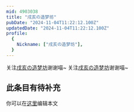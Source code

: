 ```yaml
---
mid: 4903038
title: "戌亥の造梦坊"
pubDate: "2024-11-04T11:22:12.100Z"
updatedDate: "2024-11-04T11:22:12.100Z"
profile:
  {
    Nickname: ["戌亥の造梦坊"],
  }
---
```


关注[戌亥の造梦坊](https://space.bilibili.com/4903038)谢谢喵~ 关注[戌亥の造梦坊](https://space.bilibili.com/4903038)谢谢喵~

## 此条目有待补充
你可以在[这里](https://github.com/Yuhanawa/VTuber.ICU/edit/master/src/content/v/戌亥の造梦坊/index.md)编辑本文
